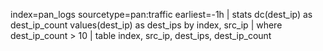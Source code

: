 ﻿index=pan_logs sourcetype=pan:traffic earliest=-1h
| stats dc(dest_ip) as dest_ip_count values(dest_ip) as dest_ips by index, src_ip
| where dest_ip_count > 10
| table index, src_ip, dest_ips, dest_ip_count
